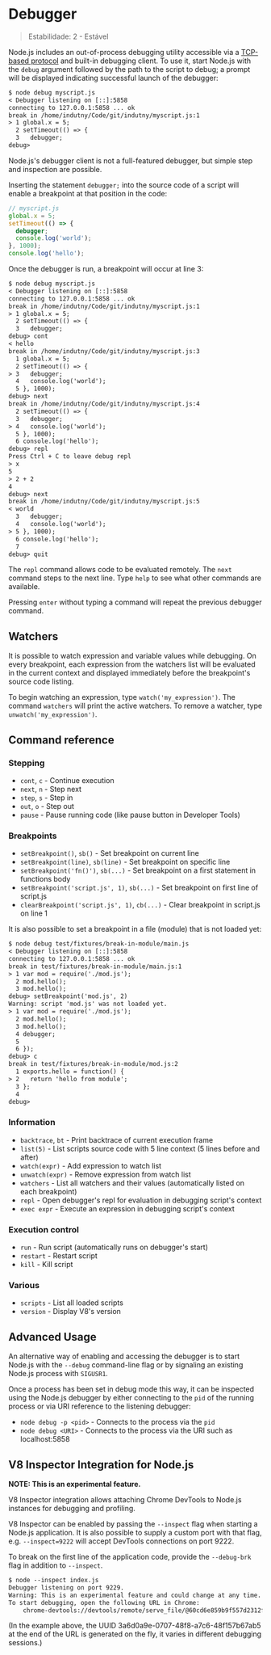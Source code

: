 # Debugger

<!--introduced_in=v0.9.12-->

> Estabilidade: 2 - Estável

<!-- type=misc -->

Node.js includes an out-of-process debugging utility accessible via a [TCP-based protocol](https://github.com/v8/v8/wiki/Debugging-Protocol) and built-in debugging client. To use it, start Node.js with the `debug` argument followed by the path to the script to debug; a prompt will be displayed indicating successful launch of the debugger:

```txt
$ node debug myscript.js
< Debugger listening on [::]:5858
connecting to 127.0.0.1:5858 ... ok
break in /home/indutny/Code/git/indutny/myscript.js:1
> 1 global.x = 5;
  2 setTimeout(() => {
  3   debugger;
debug>
```

Node.js's debugger client is not a full-featured debugger, but simple step and inspection are possible.

Inserting the statement `debugger;` into the source code of a script will enable a breakpoint at that position in the code:

<!-- eslint-disable no-debugger -->

```js
// myscript.js
global.x = 5;
setTimeout(() => {
  debugger;
  console.log('world');
}, 1000);
console.log('hello');
```

Once the debugger is run, a breakpoint will occur at line 3:

```txt
$ node debug myscript.js
< Debugger listening on [::]:5858
connecting to 127.0.0.1:5858 ... ok
break in /home/indutny/Code/git/indutny/myscript.js:1
> 1 global.x = 5;
  2 setTimeout(() => {
  3   debugger;
debug> cont
< hello
break in /home/indutny/Code/git/indutny/myscript.js:3
  1 global.x = 5;
  2 setTimeout(() => {
> 3   debugger;
  4   console.log('world');
  5 }, 1000);
debug> next
break in /home/indutny/Code/git/indutny/myscript.js:4
  2 setTimeout(() => {
  3   debugger;
> 4   console.log('world');
  5 }, 1000);
  6 console.log('hello');
debug> repl
Press Ctrl + C to leave debug repl
> x
5
> 2 + 2
4
debug> next
break in /home/indutny/Code/git/indutny/myscript.js:5
< world
  3   debugger;
  4   console.log('world');
> 5 }, 1000);
  6 console.log('hello');
  7
debug> quit
```

The `repl` command allows code to be evaluated remotely. The `next` command steps to the next line. Type `help` to see what other commands are available.

Pressing `enter` without typing a command will repeat the previous debugger command.

## Watchers

It is possible to watch expression and variable values while debugging. On every breakpoint, each expression from the watchers list will be evaluated in the current context and displayed immediately before the breakpoint's source code listing.

To begin watching an expression, type `watch('my_expression')`. The command `watchers` will print the active watchers. To remove a watcher, type `unwatch('my_expression')`.

## Command reference

### Stepping

* `cont`, `c` - Continue execution
* `next`, `n` - Step next
* `step`, `s` - Step in
* `out`, `o` - Step out
* `pause` - Pause running code (like pause button in Developer Tools)

### Breakpoints

* `setBreakpoint()`, `sb()` - Set breakpoint on current line
* `setBreakpoint(line)`, `sb(line)` - Set breakpoint on specific line
* `setBreakpoint('fn()')`, `sb(...)` - Set breakpoint on a first statement in functions body
* `setBreakpoint('script.js', 1)`, `sb(...)` - Set breakpoint on first line of script.js
* `clearBreakpoint('script.js', 1)`, `cb(...)` - Clear breakpoint in script.js on line 1

It is also possible to set a breakpoint in a file (module) that is not loaded yet:

```txt
$ node debug test/fixtures/break-in-module/main.js
< Debugger listening on [::]:5858
connecting to 127.0.0.1:5858 ... ok
break in test/fixtures/break-in-module/main.js:1
> 1 var mod = require('./mod.js');
  2 mod.hello();
  3 mod.hello();
debug> setBreakpoint('mod.js', 2)
Warning: script 'mod.js' was not loaded yet.
> 1 var mod = require('./mod.js');
  2 mod.hello();
  3 mod.hello();
  4 debugger;
  5
  6 });
debug> c
break in test/fixtures/break-in-module/mod.js:2
  1 exports.hello = function() {
> 2   return 'hello from module';
  3 };
  4
debug>
```

### Information

* `backtrace`, `bt` - Print backtrace of current execution frame
* `list(5)` - List scripts source code with 5 line context (5 lines before and after)
* `watch(expr)` - Add expression to watch list
* `unwatch(expr)` - Remove expression from watch list
* `watchers` - List all watchers and their values (automatically listed on each breakpoint)
* `repl` - Open debugger's repl for evaluation in debugging script's context
* `exec expr` - Execute an expression in debugging script's context

### Execution control

* `run` - Run script (automatically runs on debugger's start)
* `restart` - Restart script
* `kill` - Kill script

### Various

* `scripts` - List all loaded scripts
* `version` - Display V8's version

## Advanced Usage

An alternative way of enabling and accessing the debugger is to start Node.js with the `--debug` command-line flag or by signaling an existing Node.js process with `SIGUSR1`.

Once a process has been set in debug mode this way, it can be inspected using the Node.js debugger by either connecting to the `pid` of the running process or via URI reference to the listening debugger:

* `node debug -p <pid>` - Connects to the process via the `pid`
* `node debug <URI>` - Connects to the process via the URI such as localhost:5858

## V8 Inspector Integration for Node.js

**NOTE: This is an experimental feature.**

V8 Inspector integration allows attaching Chrome DevTools to Node.js instances for debugging and profiling.

V8 Inspector can be enabled by passing the `--inspect` flag when starting a Node.js application. It is also possible to supply a custom port with that flag, e.g. `--inspect=9222` will accept DevTools connections on port 9222.

To break on the first line of the application code, provide the `--debug-brk` flag in addition to `--inspect`.

```txt
$ node --inspect index.js
Debugger listening on port 9229.
Warning: This is an experimental feature and could change at any time.
To start debugging, open the following URL in Chrome:
    chrome-devtools://devtools/remote/serve_file/@60cd6e859b9f557d2312f5bf532f6aec5f284980/inspector.html?experiments=true&v8only=true&ws=127.0.0.1:9229/3a6d0a9e-0707-48f8-a7c6-48f157b67ab5
```

(In the example above, the UUID 3a6d0a9e-0707-48f8-a7c6-48f157b67ab5 at the end of the URL is generated on the fly, it varies in different debugging sessions.)